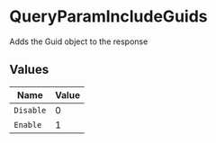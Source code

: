 # QueryParamIncludeGuids

Adds the Guid object to the response



## Values

| Name      | Value     |
| --------- | --------- |
| `Disable` | 0         |
| `Enable`  | 1         |